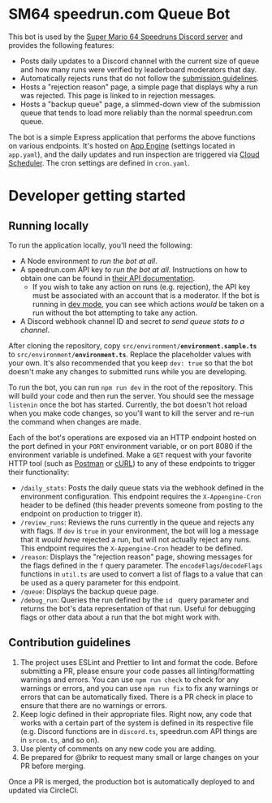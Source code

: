 # SM64 speedrun.com Queue Bot
This bot is used by the [Super Mario 64 Speedruns Discord server](https://discord.gg/0Si1OtnB7Ylmwkwr) and provides the following features:
- Posts daily updates to a Discord channel with the current size of queue and how many runs were verified by leaderboard moderators that day.
- Automatically rejects runs that do not follow the [submission guidelines](https://ukikipedia.net/wiki/RTA_Guide/Submitting_Runs_to_Speedrun.com).
- Hosts a "rejection reason" page, a simple page that displays why a run was rejected. This page is linked to in rejection messages.
- Hosts a "backup queue" page, a slimmed-down view of the submission queue that tends to load more reliably than the normal speedrun.com queue.

The bot is a simple Express application that performs the above functions on various endpoints. It's hosted on [App Engine](https://cloud.google.com/appengine) (settings located in `app.yaml`), and the daily updates and run inspection are triggered via [Cloud Scheduler](https://cloud.google.com/scheduler). The cron settings are defined in `cron.yaml`.

# Developer getting started
## Running locally
To run the application locally, you'll need the following:
- A Node environment _to run the bot at all_.
- A speedrun.com API key _to run the bot at all_. Instructions on how to obtain one can be found in [their API documentation](https://github.com/speedruncomorg/api/blob/master/authentication.md).
  - If you wish to take any action on runs (e.g. rejection), the API key must be associated with an account that is a moderator. If the bot is running in [dev mode](TODO), you can see which actions _would_ be taken on a run without the bot attempting to take any action.
- A Discord webhook channel ID and secret _to send queue stats to a channel_.

After cloning the repository, copy `src/environment/`**`environment.sample.ts`** to `src/environment/`**`environment.ts`**. Replace the placeholder values with your own. It's also recommended that you keep `dev: true` so that the bot doesn't make any changes to submitted runs while you are developing.

To run the bot, you can run `npm run dev` in the root of the repository. This will build your code and then run the server. You should see the message `listenin` once the bot has started. Currently, the bot doesn't hot reload when you make code changes, so you'll want to kill the server and re-run the command when changes are made.

Each of the bot's operations are exposed via an HTTP endpoint hosted on the port defined in your `PORT` environment variable, or on port 8080 if the environment variable is undefined. Make a `GET` request with your favorite HTTP tool (such as [Postman](https://www.postman.com/) or [cURL](https://linuxize.com/post/curl-rest-api/)) to any of these endpoints to trigger their functionality:
- `/daily_stats`: Posts the daily queue stats via the webhook defined in the environment configuration. This endpoint requires the `X-Appengine-Cron` header to be defined (this header prevents someone from posting to the endpoint on production to trigger it).
- `/review_runs`: Reviews the runs currently in the queue and rejects any with flags. If `dev` is `true` in your environment, the bot will log a message that it _would have_ rejected a run, but will not actually reject any runs. This endpoint requires the `X-Appengine-Cron` header to be defined.
- `/reason`: Displays the "rejection reason" page, showing messages for the flags defined in the `f` query parameter. The `encodeFlags`/`decodeFlags` functions in `util.ts` are used to convert a list of flags to a value that can be used as a query parameter for this endpoint.
- `/queue`: Displays the backup queue page.
- `/debug_run`: Queries the run defined by the `id ` query parameter and returns the bot's data representation of that run. Useful for debugging flags or other data about a run that the bot might work with.

## Contribution guidelines
1. The project uses ESLint and Prettier to lint and format the code. Before submitting a PR, please ensure your code passes all linting/formatting warnings and errors. You can use `npm run check` to check for any warnings or errors, and you can use `npm run fix` to fix any warnings or errors that can be automatically fixed. There is a PR check in place to ensure that there are no warnings or errors.
2. Keep logic defined in their appropriate files. Right now, any code that works with a certain part of the system is defined in its respective file (e.g. Discord functions are in `discord.ts`, speedrun.com API things are in `srcom.ts`, and so on).
3. Use plenty of comments on any new code you are adding.
4. Be prepared for @brikr to request many small or large changes on your PR before merging.

Once a PR is merged, the production bot is automatically deployed to and updated via CircleCI.
